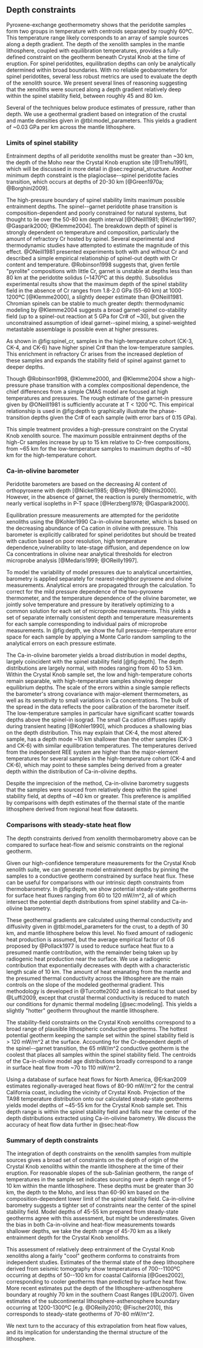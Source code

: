 ## Depth constraints

<!--[[depth]]-->

Pyroxene-exchange geothermometry shows that the peridotite samples form
two groups in temperature with centroids separated by roughly 60ºC.
This temperature range likely corresponds to an array of sample sources
along a depth gradient.
The depth of the xenolith samples in the mantle lithosphere, coupled
with equilibration temperatures, provides a fully-defined constraint on the
geotherm beneath Crystal Knob at the time of eruption. For spinel
peridotites, equilibration depths can only be analytically
determined within broad boundaries. With no reliable geobarometers for spinel peridotites,
several less robust metrics are used to evaluate the depth
of the xenolith source. We present several lines of reasoning suggesting that the
xenoliths were sourced along a depth gradient relatively deep within the spinel stability
field, between roughly 45 and 80 km.

Several of the techniques below produce estimates of pressure, rather
than depth. We use a geothermal gradient based on integration of the
crustal and mantle densities given in @tbl:model_parameters. This yields
a gradient of ~0.03 GPa per km across the mantle lithosphere.

<!--[[ree_temperatures]]-->

### Limits of spinel stability

Entrainment depths of all peridotite xenoliths must be greater than ~30 km,
the depth of the Moho near the Crystal Knob eruption site [@Trehu1991],
which will be discussed in more detail in @sec:regional_structure.
Another minimum depth constraint is the plagioclase--spinel peridotite
facies transition, which occurs at depths of 20-30 km [@Green1970a; @Borghini2009].

The high-pressure boundary of spinel stability limits maximum possible
entrainment depths.
The spinel--garnet peridotite phase transition is
composition-dependent and poorly constrained for
natural systems, but thought to lie over the 50-80 km depth interval
[@ONeill1981; @Kinzler1997; @Gasparik2000; @Klemme2004].
The breakdown depth of spinel is strongly dependent on temperature and composition, particularly
the amount of refractory Cr hosted by spinel.
Several experimental and thermodynamic studies have attempted to
estimate the magnitude of this effect.
@ONeill1981 presented experiments both with and without Cr and described
a simple empirical relationship of spinel-out depth with Cr content and temperature.
@Robinson1998 suggests that, given fertile "pyrolite" compositions with little
Cr, garnet is unstable at depths less than 80 km at the peridotite solidus (~1470ºC at this depth).
Subsolidus experimental results show that the maximum depth of the spinel
stability field in the absence of Cr ranges from 1.8-2.0 GPa (55-60 km) at 1000-1200ºC
[@Klemme2000], a slightly deeper estimate than @ONeill1981.
Chromian spinels can be stable to much greater depth:
thermodynamic modeling by @Klemme2004 suggests a broad garnet-spinel
co-stability field (up to a spinel-out reaction at 5 GPa for Cr# of ~30),
but given the unconstrained assumption of ideal
garnet--spinel mixing, a spinel-weighted metastable assemblage is possible even
at higher pressures.

As shown in @fig:spinel_cr, samples in the high-temperature cohort (CK-3, CK-4, and CK-6) have
higher spinel Cr# than the low-temperature samples. This enrichment in
refractory Cr arises from the increased depletion of these samples and
expands the stability field of spinel against garnet to deeper depths.

Though @Robinson1998, @Klemme2000, and @Klemme2004 show a high-pressure
phase transition with a complex compositional dependence, the chief
differences from a simple CMAS model are focused at high
temperatures and pressures.
The rough estimate of the garnet-in pressure
given by @ONeill1981 is sufficiently accurate at T < 1200 ºC.
This empirical relationship is used in @fig:depth to graphically illustrate
the phase-transition depths given the Cr# of each sample (with error
bars of 0.15 GPa).

This simple treatment provides a high-pressure constraint on the Crystal Knob
xenolith source. The
maximum possible entrainment depths of the high-Cr samples increase by
up to 15 km relative to Cr-free compositions, from ~65 km for the
low-temperature samples to maximum depths of ~80 km for the high-temperature cohort.

### Ca-in-olivine barometer

Peridotite barometers are based on the decreasing Al content of
orthopyroxene with depth [@Nickel1985; @Brey1990; @Nimis2000]. However, in
the absence of garnet, the reaction is purely thermometric, with nearly
vertical isopleths in P-T space [@Herzberg1978; @Gasparik2000].

Equilibration pressure measurements are attempted for the peridotite
xenoliths using the @Kohler1990 Ca-in-olivine
barometer, which is based on the decreasing abundance of Ca
cation in olivine with pressure. This barometer is explicitly calibrated for spinel
peridotites but should be treated with caution based on poor resolution,
high temperature dependence,vulnerability to late-stage diffusion, and dependence on low Ca
concentrations in olivine near analytical thresholds for
electron microprobe analysis [@Medaris1999; @OReilly1997].

To model the variability of model pressures due to analytical uncertainties,
barometry is applied separately for nearest-neighbor pyroxene and olivine measurements.
Analytical errors are propagated through the calculation.
To correct for the mild pressure dependence of the two-pyroxene thermometer, and the
temperature dependence of the olivine barometer, we jointly solve temperature and
pressure by iteratively optimizing to a common solution for each set of
microprobe measurements.
This yields a set of separate internally consistent depth and temperature
measurements for each sample corresponding to individual pairs of
microprobe measurements.
In @fig:depth, we show the full pressure--temperature error space for each
sample by applying a Monte Carlo random sampling to the analytical
errors on each pressure estimate.

The Ca-in-olivine barometer yields a broad distribution in model depths,
largely coincident with the spinel stability field [@fig:depth]. The depth
distributions are largely normal, with modes ranging from 40 to 53 km. Within
the Crystal Knob sample set, the low and high-temperature cohorts remain
separable, with high-temperature samples showing deeper equilibrium depths. The
scale of the errors within a single sample reflects the barometer's strong
covariance with major-element thermometers, as well as its sensitivity to small
variations in Ca concentrations. The bulk of the spread in the data reflects
the poor calibration of the barometer itself. The low-temperature samples in
particular have significant scatter towards depths above the spinel-in isograd.
The small Ca cation diffuses rapidly during transient heating [@Kohler1990],
which produces a shallowing bias on the depth distribution.
This may explain that CK-4, the most altered sample, has a depth mode
~10 km shallower than the other samples (CK-3 and CK-6) with similar equilibration temperatures.
The temperatures derived from the independent REE system are higher
than the major-element temperatures for several samples in the high-temperature
cohort (CK-4 and CK-6), which may point to these samples being derived from a greater
depth within the distribution of Ca-in-olivine depths.

Despite the imprecision of the method, Ca-in-olivine barometry
suggests that the samples were sourced from relatively
deep within the spinel stability field, at
depths of ~40 km or greater. This preference is amplified by
comparisons with depth estimates of the thermal state of the mantle
lithosphere derived from regional heat flow datasets.

### Comparisons with steady-state heat flow

The depth constraints derived from xenolith thermobarometry above
can be compared to surface heat-flow and seismic
constraints on the regional geotherm.

Given our high-confidence temperature measurements for the Crystal
Knob xenolith suite, we can generate model entrainment depths
by pinning the samples to a conductive geotherm constrained by surface heat flux.
These can be useful for comparisons with our intrinsic depth constraints from
thermobarometry.
In @fig:depth, we show potential steady-state geotherms for surface heat fluxes
ranging from 60 to 120 mW/m^2, all of which intersect the potential
depth distributions from spinel stability and Ca-in-olivine barometry.

These geothermal gradients are calculated using thermal conductivity and
diffusivity given in @tbl:model_parameters for the crust, to a depth of
30 km, and mantle lithosphere below this level.
No fixed amount of radiogenic heat production is assumed, but the average empirical
factor of 0.6 proposed by @Pollack1977 is used to
reduce surface heat flux to a presumed mantle contribution, with
the remainder being taken up by radiogenic heat production near the surface.
We use a radiogenic contribution that exponentially decreases with depth
with a characteristic length scale of 10 km.
The amount of heat emanating from the mantle and the presumed thermal conductivity
across the lithosphere are the main
controls on the slope of the modeled geothermal
gradient. This methodology is developed in @Turcotte2002 and is
identical to that used by @Luffi2009, except that crustal
thermal conductivity is reduced to match our conditions for dynamic
thermal modeling [@sec:modeling]. This yields a slightly "hotter"
geotherm throughout the mantle lithosphere.

The stability-field constraints on the Crystal Knob xenoliths correspond to a broad
range of plausible lithospheric conductive geotherms.
The hottest potential geotherm keeping the sample set within the spinel stability
field is > 120 mW/m^2 at the surface.
Accounting for the Cr-dependent
depth of the spinel--garnet transition, the 65 mW/m^2 conductive geotherm is
the coolest that places all samples within the spinel stability field.
The centroids of the Ca-in-olivine model age distributions broadly
correspond to a range in surface heat flow from ~70 to 110 mW/m^2.

Using a database of surface heat flows for North America,
@Erkan2009 estimates regionally-averaged heat flows of 80-90 mW/m^2 for the
central California coast, including the vicinity of Crystal Knob. Projection of the TA98 temperature distribution onto our calculated
steady-state geotherms yields model depths of ~45-55 km for the
Crystal Knob sample set. This depth range is within the spinel stability field
and falls near the center of the depth distributions extracted using
Ca-in-olivine barometry. We discuss the accuracy of heat flow data
further in @sec:heat-flow

### Summary of depth constraints

The integration of depth constraints on the xenolith samples from multiple
sources gives a broad set of constraints on the depth of origin of the Crystal
Knob xenoliths within the mantle lithosphere at the time of their eruption. For
reasonable slopes of the sub-Salinian geotherm, the range of temperatures in
the sample set indicates sourcing over a depth range of 5-10 km within the
mantle lithosphere. These depths must be greater than 30 km, the depth to the
Moho, and less than 60-90 km based on the composition-dependent lower limit of
the spinel stability field. Ca-in-olivine barometry suggests a tighter set of
constraints near the center of the spinel stability field. Model depths of
45-55 km prepared from steady-state geotherms agree with this assessment, but
might be underestimates. Given the bias in both Ca-in-olivine and heat-flow
measurements towards shallower depths, we take the depth range of 45-70 km as
a likely entrainment depth for the Crystal Knob xenoliths.

This assessment of relatively deep entrainment of the Crystal Knob xenoliths
along a fairly "cool" geotherm conforms to constraints from independent
studies. Estimates of the thermal state of the deep lithosphere derived from
seismic tomography show temperatures of 700--1100ºC occurring at depths of
50--100 km for coastal California [@Goes2002], corresponding to cooler
geotherms than predicted by surface heat flow. More recent estimates put the
depth of the lithosphere-asthenosphere boundary at roughly 70 km in the
southern Coast Ranges [@Li2007]. Given estimates of the subcontinental
lithosphere-asthenosphere boundary occurring at 1200-1300ºC
[e.g. @OReilly2010; @Fischer2010], this corresponds to steady-state
geotherms of 70-80 mW/m^2.

We next turn to the accuracy of this extrapolation from heat flow values,
and its implication for understanding the thermal structure of the lithosphere.


